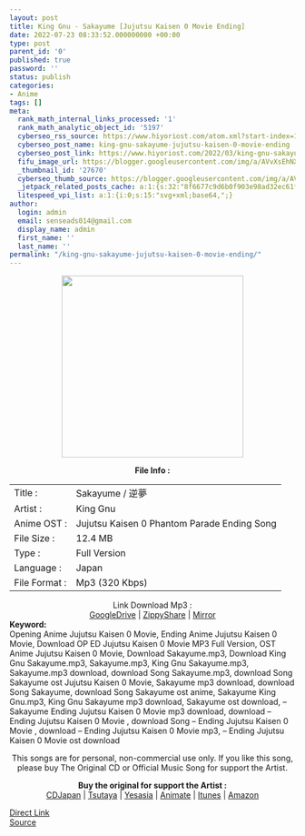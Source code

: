 ```yaml
---
layout: post
title: King Gnu - Sakayume [Jujutsu Kaisen 0 Movie Ending]
date: 2022-07-23 08:33:52.000000000 +00:00
type: post
parent_id: '0'
published: true
password: ''
status: publish
categories:
- Anime
tags: []
meta:
  rank_math_internal_links_processed: '1'
  rank_math_analytic_object_id: '5197'
  cyberseo_rss_source: https://www.hiyoriost.com/atom.xml?start-index=1
  cyberseo_post_name: king-gnu-sakayume-jujutsu-kaisen-0-movie-ending
  cyberseo_post_link: https://www.hiyoriost.com/2022/03/king-gnu-sakayume-jujutsu-kaisen-0.html
  fifu_image_url: https://blogger.googleusercontent.com/img/a/AVvXsEhNXoMep5cy3YoQVEEMr_O0IVT_UoL91XeKx1UwDHSYQoQStrq_5NxcXFRCy9f7qw5q2wVHmrIDIOh6jrOf9k3Dko4zTdj5TsX6kbXseSN8_jY3GknD1XwJGooJEX2yRgKBchnto2JO5GcZvJHPXLUUKp81tphBR5hxY7k9YOT_GPlH4fgBfiYK7DK7
  _thumbnail_id: '27670'
  cyberseo_thumb_source: https://blogger.googleusercontent.com/img/a/AVvXsEhNXoMep5cy3YoQVEEMr_O0IVT_UoL91XeKx1UwDHSYQoQStrq_5NxcXFRCy9f7qw5q2wVHmrIDIOh6jrOf9k3Dko4zTdj5TsX6kbXseSN8_jY3GknD1XwJGooJEX2yRgKBchnto2JO5GcZvJHPXLUUKp81tphBR5hxY7k9YOT_GPlH4fgBfiYK7DK7
  _jetpack_related_posts_cache: a:1:{s:32:"8f6677c9d6b0f903e98ad32ec61f8deb";a:2:{s:7:"expires";i:1663474905;s:7:"payload";a:3:{i:0;a:1:{s:2:"id";i:27667;}i:1;a:1:{s:2:"id";i:28303;}i:2;a:1:{s:2:"id";i:27671;}}}}
  litespeed_vpi_list: a:1:{i:0;s:15:"svg+xml;base64,";}
author:
  login: admin
  email: senseads014@gmail.com
  display_name: admin
  first_name: ''
  last_name: ''
permalink: "/king-gnu-sakayume-jujutsu-kaisen-0-movie-ending/"
---
```

<div class="separator" style="clear: both; text-align: center;"><img src="{{ site.baseurl }}/assets/2022/07/AVvXsEhNXoMep5cy3YoQVEEMr_O0IVT_UoL91XeKx1UwDHSYQoQStrq_5NxcXFRCy9f7qw5q2wVHmrIDIOh6jrOf9k3Dko4zTdj5TsX6kbXseSN8_jY3GknD1XwJGooJEX2yRgKBchnto2JO5GcZvJHPXLUUKp81tphBR5hxY7k9YOT_GPlH4fgBfiYK7DK7" border="0" data-original-height="600" data-original-width="600" height="320" width="320" /></div>
<p> 
<div class="linkdownload" align="center"><b>File Info : </b></div>
<div class="info2" id="Info">
<table>
<tbody>
<tr>
<td class="tablex">Title :</td>
<td>Sakayume / 逆夢</td>
</tr>
<tr>
<td class="tablex">Artist :</td>
<td>King Gnu</td>
</tr>
<tr>
<td class="tablex">Anime OST :</td>
<td>Jujutsu Kaisen 0 Phantom Parade Ending Song</td>
</tr>
<tr>
<td class="tablex">File Size :</td>
<td>12.4 MB</td>
</tr>
<tr>
<td class="tablex">Type :</td>
<td>Full Version</td>
</tr>
<tr>
<td class="tablex">Language :</td>
<td>Japan</td>
</tr>
<tr>
<td class="tablex">File Format :</td>
<td>Mp3 (320 Kbps)</td>
</tr>
</tbody>
</table>
</div>
<div style="text-align: center;">
<div class="dlbod" id="boxdownload">
<div class="smokeddl">
<div class="linkdownload">Link Download Mp3 : </div>
<div class="smokeurl"><a href="https://drive.google.com/file/d/1-zLgRJ7VcBoGEAfQH2B_Zn3yu5RfEzam/view?usp=drivesdk" rel="nofollow noopener" target="_blank">GoogleDrive</a> | <a href="https://www8.zippyshare.com/v/ZKmbEL1o/file.html" rel="nofollow noopener" target="_blank">ZippyShare</a> | <a href="https://www.mirrored.to/files/1W2EBPAW/Sakayume-(hiyoriost.com).mp3_links" rel="nofollow noopener" target="_blank">Mirror</a> </div>
</div>
</div>
</div>
<div class="keywordz"><b>Keyword:</b>
<div class="tagser">
<div class="tags">Opening Anime Jujutsu Kaisen 0 Movie, Ending Anime Jujutsu Kaisen 0 Movie, Download OP ED Jujutsu Kaisen 0 Movie MP3 Full Version, OST Anime Jujutsu Kaisen 0 Movie, Download Sakayume.mp3, Download King Gnu Sakayume.mp3, Sakayume.mp3, King Gnu Sakayume.mp3, Sakayume.mp3 download, download Song Sakayume.mp3, download Song Sakayume ost Jujutsu Kaisen 0 Movie, Sakayume mp3 download, download Song Sakayume, download Song Sakayume ost anime, Sakayume King Gnu.mp3, King Gnu Sakayume mp3 download, Sakayume ost download, – Sakayume Ending Jujutsu Kaisen 0 Movie mp3 download, download – Ending Jujutsu Kaisen 0 Movie , download Song – Ending Jujutsu Kaisen 0 Movie , download – Ending Jujutsu Kaisen 0 Movie mp3, – Ending Jujutsu Kaisen 0 Movie ost download </div>
</div>
<p /></div>
<div class="buycd" align="center">This songs are for personal, non-commercial use only. If you like this song, please buy The Original CD or Official Music Song for support the Artist.
<p /></div>
<div class="buyat" align="center"><span class="syclons0"><b>Buy the original for support the Artist : </b><br /> <a href="https://www.cdjapan.co.jp/" target="_blank" rel="noopener">CDJapan</a> | <a href="https://shop.tsutaya.co.jp/" target="_blank" rel="noopener">Tsutaya</a> | <a href="https://www.yesasia.com/" target="_blank" rel="noopener">Yesasia</a> | <a href="https://www.animate-onlineshop.jp/" target="_blank" rel="noopener">Animate</a> | <a href="https://www.apple.com/jp/itunes" target="_blank" rel="noopener">Itunes</a> | <a href="https://amazon.co.jp/" target="_blank" rel="noopener">Amazon</a></span></p>
</div>
<link rel="stylesheet" href="https://cdnjs.cloudflare.com/ajax/libs/font-awesome/4.7.0/css/font-awesome.min.css" />
<div class="divbtn"> <a href="https://handymansurrender.com/fihup8buzv?key=94550f7ce39444073321dde3b8782f97" class="btn"><i class="fa fa-download"></i> Direct Link</a> <br /><a href="https://www.hiyoriost.com/2022/03/king-gnu-sakayume-jujutsu-kaisen-0.html">Source</a> </div>
